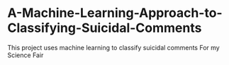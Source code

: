 # A-Machine-Learning-Approach-to-Classifying-Suicidal-Comments
This project uses machine learning to classify suicidal comments
For my Science Fair
